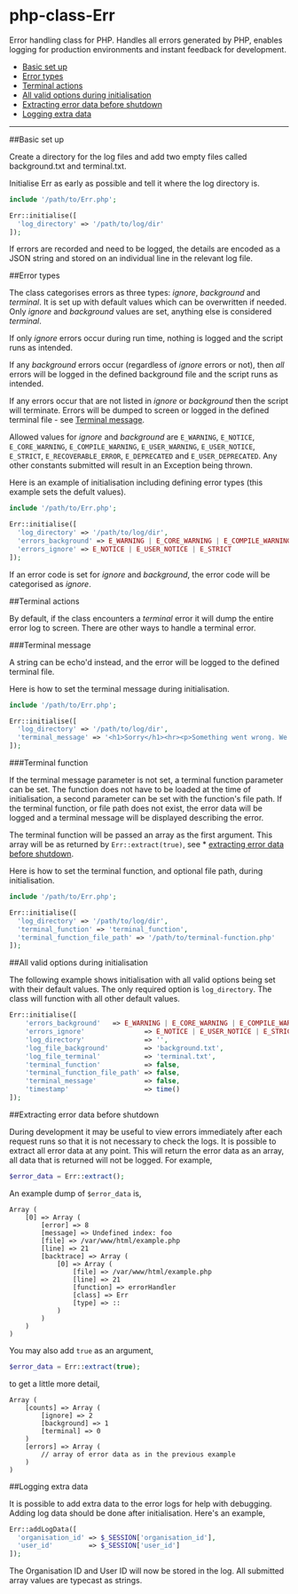 # php-class-Err

Error handling class for PHP. Handles all errors generated by PHP, enables logging for production environments and instant feedback for development.

* [Basic set up](#basic-set-up)
* [Error types](#error-types)
* [Terminal actions](#terminal-actions)
* [All valid options during initialisation](#all-valid-options-during-initialisation)
* [Extracting error data before shutdown](#extracting-error-data-before-shutdown)
* [Logging extra data](#logging-extra-data)

----

##Basic set up

Create a directory for the log files and add two empty files called background.txt and terminal.txt.

Initialise Err as early as possible and tell it where the log directory is.

```php
include '/path/to/Err.php';

Err::initialise([
  'log_directory' => '/path/to/log/dir'
]);

```

If errors are recorded and need to be logged, the details are encoded as a JSON string and stored on an individual line in the relevant log file.

##Error types

The class categorises errors as three types: *ignore*, *background* and *terminal*. It is set up with default values which can be overwritten if needed. Only *ignore* and *background* values are set, anything else is considered *terminal*.

If only *ignore* errors occur during run time, nothing is logged and the script runs as intended.

If any *background* errors occur (regardless of *ignore* errors or not), then *all* errors will be logged in the defined background file and the script runs as intended.

If any errors occur that are not listed in *ignore* or *background* then the script will terminate. Errors will be dumped to screen or logged in the defined terminal file - see [Terminal message](#terminal-message).

Allowed values for *ignore* and *background* are `E_WARNING`, `E_NOTICE`, `E_CORE_WARNING`, `E_COMPILE_WARNING`, `E_USER_WARNING`, `E_USER_NOTICE`, `E_STRICT`, `E_RECOVERABLE_ERROR`, `E_DEPRECATED` and `E_USER_DEPRECATED`. Any other constants submitted will result in an Exception being thrown.

Here is an example of initialisation including defining error types (this example sets the defult values).

```php
include '/path/to/Err.php';

Err::initialise([
  'log_directory' => '/path/to/log/dir',
  'errors_background' => E_WARNING | E_CORE_WARNING | E_COMPILE_WARNING | E_USER_WARNING | E_DEPRECATED | E_USER_DEPRECATED,
  'errors_ignore' => E_NOTICE | E_USER_NOTICE | E_STRICT
]);

```

If an error code is set for *ignore* and *background*, the error code will be categorised as *ignore*.

##Terminal actions

By default, if the class encounters a *terminal* error it will dump the entire error log to screen. There are other ways to handle a terminal error.

###Terminal message

A string can be echo'd instead, and the error will be logged to the defined terminal file. 

Here is how to set the terminal message during initialisation.

```php
include '/path/to/Err.php';

Err::initialise([
  'log_directory' => '/path/to/log/dir',
  'terminal_message' => '<h1>Sorry</h1><hr><p>Something went wrong. We have logged the error.</p>'
]);

```

###Terminal function

If the terminal message parameter is not set, a terminal function parameter can be set. The function does not have to be loaded at the time of initialisation, a second parameter can be set with the function's file path. If the terminal function, or file path does not exist, the error data will be logged and a terminal message will be displayed describing the error.

The terminal function will be passed an array as the first argument. This array will be as returned by `Err::extract(true)`, see * [extracting error data before shutdown](#extracting-error-data-before-shutdown).

Here is how to set the terminal function, and optional file path, during initialisation.

```php
include '/path/to/Err.php';

Err::initialise([
  'log_directory' => '/path/to/log/dir',
  'terminal_function' => 'terminal_function',
  'terminal_function_file_path' => '/path/to/terminal-function.php'  
]);

```

##All valid options during initialisation

The following example shows initialisation with all valid options being set with their default values. The only required option is `log_directory`. The class will function with all other default values.


```php
Err::initialise([
	'errors_background'   => E_WARNING | E_CORE_WARNING | E_COMPILE_WARNING | E_USER_WARNING | E_DEPRECATED | E_USER_DEPRECATED,
	'errors_ignore'               => E_NOTICE | E_USER_NOTICE | E_STRICT,
	'log_directory'               => '',
	'log_file_background'         => 'background.txt',
	'log_file_terminal'           => 'terminal.txt',
	'terminal_function'           => false,
	'terminal_function_file_path' => false,
	'terminal_message'            => false,
	'timestamp'                   => time()
]);

```

##Extracting error data before shutdown

During development it may be useful to view errors immediately after each request runs so that it is not necessary to check the logs. It is possible to extract all error data at any point. This will return the error data as an array, all data that is returned will not be logged. For example,

```php
$error_data = Err::extract();

```

An example dump of `$error_data` is,

```
Array (
	[0] => Array (
		[error] => 8
		[message] => Undefined index: foo
		[file] => /var/www/html/example.php
		[line] => 21
		[backtrace] => Array (
			[0] => Array (
				[file] => /var/www/html/example.php
				[line] => 21
				[function] => errorHandler
				[class] => Err
 				[type] => ::
			)
		)
	)
)
```

You may also add `true` as an argument, 

```php
$error_data = Err::extract(true);

```

to get a little more detail,

```
Array (
	[counts] => Array (
		[ignore] => 2
		[background] => 1
		[terminal] => 0
	)
	[errors] => Array (
		// array of error data as in the previous example
	)
)
```

##Logging extra data

It is possible to add extra data to the error logs for help with debugging. Adding log data should be done after initialisation. Here's an example,

```php
Err::addLogData([
  'organisation_id' => $_SESSION['organisation_id'],
  'user_id'         => $_SESSION['user_id']
]);

```

The Organisation ID and User ID will now be stored in the log. All submitted array values are typecast as strings.
